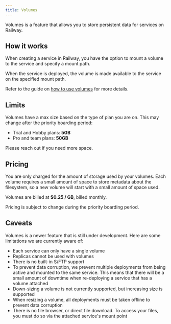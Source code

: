 ```yaml
---
title: Volumes
---
```


Volumes is a feature that allows you to store persistent data for services on Railway.

## How it works

When creating a service in Railway, you have the option to mount a volume to the service and specify a mount path.

When the service is deployed, the volume is made available to the service on the specified mount path.

Refer to the guide on [how to use volumes](/how-to/use-volumes) for more details.

## Limits

Volumes have a max size based on the type of plan you are on. This may change
after the priority boarding period:
- Trial and Hobby plans: **5GB**
- Pro and team plans: **50GB**

Please reach out if you need more space.

## Pricing

You are only charged for the amount of storage used by your volumes. Each volume requires a small amount of space to store metadata about the filesystem, so a new volume will start with a small amount of space used.

Volumes are billed at **$0.25 / GB**, billed monthly.

Pricing is subject to change during the priority boarding period.

## Caveats

Volumes is a newer feature that
is still under development. Here are some limitations we are currently aware
of:
- Each service can only have a single volume
- Replicas cannot be used with volumes
- There is no built-in S/FTP support
- To prevent data corruption, we prevent multiple deployments from being active
  and mounted to the same service. This means that there will be a small amount
  of downtime when re-deploying a service that has a volume attached
- Down-sizing a volume is not currently supported, but increasing size is supported
- When resizing a volume, all deployments must be taken offline to prevent data
  corruption
- There is no file browser, or direct file download. To access your files,
  you must do so via the attached service's mount point
